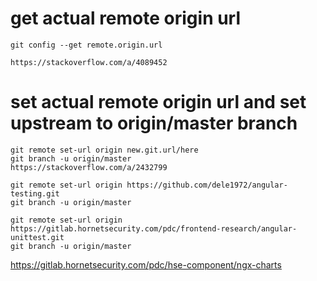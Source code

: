 get actual remote origin url
============================
	git config --get remote.origin.url

	https://stackoverflow.com/a/4089452

set actual remote origin url and set upstream to origin/master branch
=====================================================================
	git remote set-url origin new.git.url/here
	git branch -u origin/master
	https://stackoverflow.com/a/2432799

	git remote set-url origin https://github.com/dele1972/angular-testing.git
	git branch -u origin/master

	git remote set-url origin https://gitlab.hornetsecurity.com/pdc/frontend-research/angular-unittest.git
	git branch -u origin/master


https://gitlab.hornetsecurity.com/pdc/hse-component/ngx-charts
